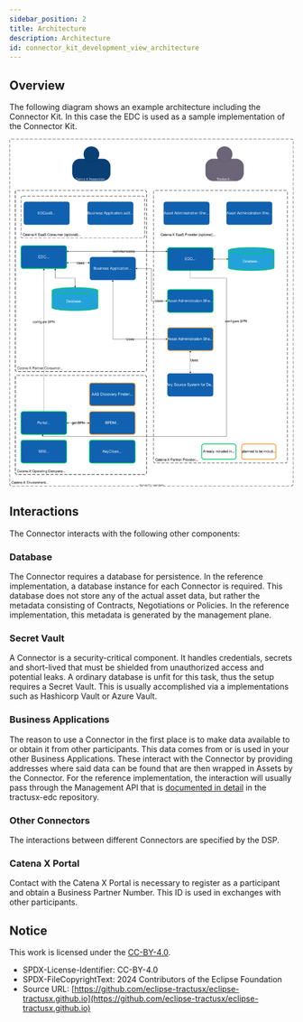```yaml
---
sidebar_position: 2
title: Architecture
description: Architecture
id: connector_kit_development_view_architecture
---
```

<!--
 * Copyright (c) 2022,2023 Contributors to the Eclipse Foundation
 *
 * See the NOTICE file(s) distributed with this work for additional
 * information regarding copyright ownership.
 *
 * This program and the accompanying materials are made available under the
 * terms of the Apache License, Version 2.0 which is available at
 * https://www.apache.org/licenses/LICENSE-2.0.
 *
 * Unless required by applicable law or agreed to in writing, software
 * distributed under the License is distributed on an "AS IS" BASIS, WITHOUT
 * WARRANTIES OR CONDITIONS OF ANY KIND, either express or implied. See the
 * License for the specific language governing permissions and limitations
 * under the License.
 *
 * SPDX-License-Identifier: Apache-2.0
-->

## Overview

The following diagram shows an example architecture including the Connector Kit. In this case the EDC is used as a sample implementation of the Connector Kit.

![IMG: Connector Kit Architecture](https://raw.githubusercontent.com/eclipse-tractusx/eclipse-tractusx.github.io/main/static/img/architecture.drawio.svg)

## Interactions

The Connector interacts with the following other components:

### Database

The Connector requires a database for persistence. In the reference implementation, a database instance for each Connector is required.
This database does not store any of the actual asset data, but rather the metadata consisting of Contracts, Negotiations or Policies.
In the reference implementation, this metadata is generated by the management plane.

### Secret Vault

A Connector is a security-critical component. It handles credentials, secrets and short-lived that must be shielded from
unauthorized access and potential leaks. A ordinary database is unfit for this task, thus the setup requires a Secret Vault.
This is usually accomplished via a implementations such as Hashicorp Vault or Azure Vault.

### Business Applications

The reason to use a Connector in the first place is to make data available to or obtain it from other participants.
This data comes from or is used in your other Business Applications.
These interact with the Connector by providing addresses where said data can be found that are then wrapped in Assets by the Connector.
For the reference implementation, the interaction will usually pass through the Management API that is [documented in detail](https://github.com/eclipse-tractusx/tractusx-edc/tree/main/docs)
in the tractusx-edc repository.

### Other Connectors

The interactions between different Connectors are specified by the DSP.

### Catena X Portal

Contact with the Catena X Portal is necessary to register as a participant and obtain a Business Partner Number. This ID is used in exchanges with other participants.

## Notice

This work is licensed under the [CC-BY-4.0](https://creativecommons.org/licenses/by/4.0/legalcode).

- SPDX-License-Identifier: CC-BY-4.0
- SPDX-FileCopyrightText: 2024 Contributors of the Eclipse Foundation
- Source
  URL: [https://github.com/eclipse-tractusx/eclipse-tractusx.github.io](https://github.com/eclipse-tractusx/eclipse-tractusx.github.io)
